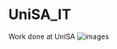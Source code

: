 # UniSA_IT
Work done at UniSA 
![images](https://github.com/Zainap16/UniSA_IT/assets/122858207/b3914fbb-9e82-4c2c-b581-cf4ca0013841)
